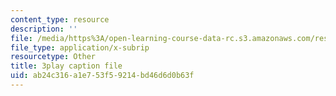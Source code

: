 ```yaml
---
content_type: resource
description: ''
file: /media/https%3A/open-learning-course-data-rc.s3.amazonaws.com/res-6-012-introduction-to-probability-spring-2018/ab24c316a1e753f59214bd46d6d0b63f_AVVbUKstn8A.vtt
file_type: application/x-subrip
resourcetype: Other
title: 3play caption file
uid: ab24c316-a1e7-53f5-9214-bd46d6d0b63f
---
```

